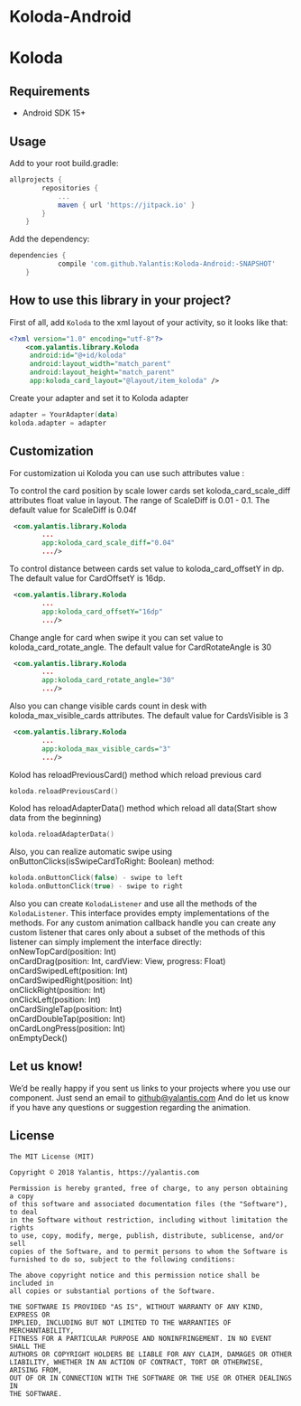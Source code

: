 # Koloda-Android

# Koloda

## Requirements
- Android SDK 15+

## Usage

Add to your root build.gradle:
```Groovy
allprojects {
		repositories {
			...
			maven { url 'https://jitpack.io' }
		}
	}
```

Add the dependency:
```Groovy
dependencies {
	        compile 'com.github.Yalantis:Koloda-Android:-SNAPSHOT'
	}
```

## How to use this library in your project?

First of all, add `Koloda` to the xml layout of your activity, so it looks like that:

```xml
<?xml version="1.0" encoding="utf-8"?>
    <com.yalantis.library.Koloda
  	 android:id="@+id/koloda"
   	 android:layout_width="match_parent"
   	 android:layout_height="match_parent"
   	 app:koloda_card_layout="@layout/item_koloda" />
```

Create your adapter and set it to Koloda adapter
```Kotlin
adapter = YourAdapter(data)
koloda.adapter = adapter
```

## Customization

For customization ui Koloda you can use such attributes value :

To control the card position by scale lower cards set koloda_card_scale_diff attributes float value in layout. The range of ScaleDiff is 0.01 - 0.1. The default value for ScaleDiff is 0.04f
```xml
 <com.yalantis.library.Koloda
        ...	
        app:koloda_card_scale_diff="0.04" 
        .../>
```

To control distance between cards set value to koloda_card_offsetY in dp. The default value for CardOffsetY is 16dp.
```xml
 <com.yalantis.library.Koloda
        ...	
        app:koloda_card_offsetY="16dp" 
        .../>
```
Change angle for card when swipe it you can set value to koloda_card_rotate_angle. The default value for CardRotateAngle is 30
```xml
 <com.yalantis.library.Koloda
        ...	
        app:koloda_card_rotate_angle="30"
        .../>
```

Also you can change visible cards count in desk with koloda_max_visible_cards attributes. The default value for CardsVisible is 3
```xml
 <com.yalantis.library.Koloda
        ...	
        app:koloda_max_visible_cards="3"
        .../>
```

Kolod has reloadPreviousCard() method which reload previous card
```Kotlin
koloda.reloadPreviousCard()
```

Kolod has reloadAdapterData() method which reload all data(Start show data from the beginning)
```Kotlin
koloda.reloadAdapterData() 
```

Also, you can realize automatic swipe using onButtonClicks(isSwipeCardToRight: Boolean) method:
```Kotlin
koloda.onButtonClick(false) - swipe to left
koloda.onButtonClick(true) - swipe to right
```

Also you can create `KolodaListener` and use all the methods of the `KolodaListener`. This interface provides empty implementations of the methods. For any custom animation callback handle you can create any custom listener that cares only about a subset of the methods of this listener can simply implement the interface directly:
<br>onNewTopCard(position: Int)<br />
onCardDrag(position: Int, cardView: View, progress: Float)<br />
onCardSwipedLeft(position: Int)<br />
onCardSwipedRight(position: Int)<br />
onClickRight(position: Int)<br />
onClickLeft(position: Int)<br />
onCardSingleTap(position: Int)<br />
onCardDoubleTap(position: Int)<br />
onCardLongPress(position: Int)<br />
onEmptyDeck()<br />


## Let us know!

We’d be really happy if you sent us links to your projects where you use our component. Just send an email to github@yalantis.com And do let us know if you have any questions or suggestion regarding the animation. 

## License

	The MIT License (MIT)

	Copyright © 2018 Yalantis, https://yalantis.com

	Permission is hereby granted, free of charge, to any person obtaining a copy
	of this software and associated documentation files (the "Software"), to deal
	in the Software without restriction, including without limitation the rights
	to use, copy, modify, merge, publish, distribute, sublicense, and/or sell
	copies of the Software, and to permit persons to whom the Software is
	furnished to do so, subject to the following conditions:

	The above copyright notice and this permission notice shall be included in
	all copies or substantial portions of the Software.

	THE SOFTWARE IS PROVIDED "AS IS", WITHOUT WARRANTY OF ANY KIND, EXPRESS OR
	IMPLIED, INCLUDING BUT NOT LIMITED TO THE WARRANTIES OF MERCHANTABILITY,
	FITNESS FOR A PARTICULAR PURPOSE AND NONINFRINGEMENT. IN NO EVENT SHALL THE
	AUTHORS OR COPYRIGHT HOLDERS BE LIABLE FOR ANY CLAIM, DAMAGES OR OTHER
	LIABILITY, WHETHER IN AN ACTION OF CONTRACT, TORT OR OTHERWISE, ARISING FROM,
	OUT OF OR IN CONNECTION WITH THE SOFTWARE OR THE USE OR OTHER DEALINGS IN
	THE SOFTWARE.
